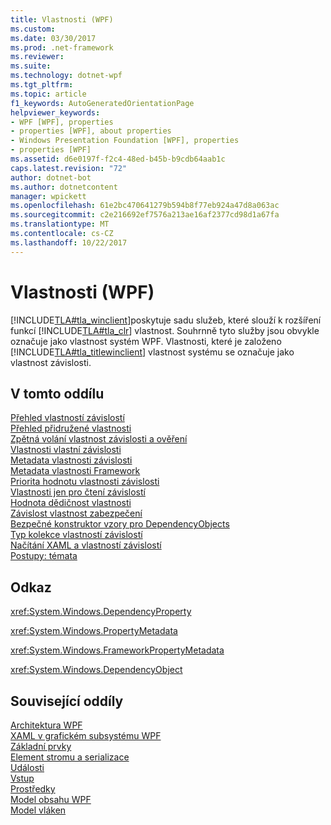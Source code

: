 ```yaml
---
title: Vlastnosti (WPF)
ms.custom: 
ms.date: 03/30/2017
ms.prod: .net-framework
ms.reviewer: 
ms.suite: 
ms.technology: dotnet-wpf
ms.tgt_pltfrm: 
ms.topic: article
f1_keywords: AutoGeneratedOrientationPage
helpviewer_keywords:
- WPF [WPF], properties
- properties [WPF], about properties
- Windows Presentation Foundation [WPF], properties
- properties [WPF]
ms.assetid: d6e0197f-f2c4-48ed-b45b-b9cdb64aab1c
caps.latest.revision: "72"
author: dotnet-bot
ms.author: dotnetcontent
manager: wpickett
ms.openlocfilehash: 61e2bc470641279b594b8f77eb924a47d8a063ac
ms.sourcegitcommit: c2e216692ef7576a213ae16af2377cd98d1a67fa
ms.translationtype: MT
ms.contentlocale: cs-CZ
ms.lasthandoff: 10/22/2017
---
```

# <a name="properties-wpf"></a>Vlastnosti (WPF)
[!INCLUDE[TLA#tla_winclient](../../../../includes/tlasharptla-winclient-md.md)]poskytuje sadu služeb, které slouží k rozšíření funkcí [!INCLUDE[TLA#tla_clr](../../../../includes/tlasharptla-clr-md.md)] vlastnost. Souhrnně tyto služby jsou obvykle označuje jako vlastnost systém WPF. Vlastnosti, které je založeno [!INCLUDE[TLA#tla_titlewinclient](../../../../includes/tlasharptla-titlewinclient-md.md)] vlastnost systému se označuje jako vlastnost závislosti.  
  
## <a name="in-this-section"></a>V tomto oddílu  
 [Přehled vlastností závislostí](../../../../docs/framework/wpf/advanced/dependency-properties-overview.md)  
 [Přehled přidružené vlastnosti](../../../../docs/framework/wpf/advanced/attached-properties-overview.md)  
 [Zpětná volání vlastnost závislosti a ověření](../../../../docs/framework/wpf/advanced/dependency-property-callbacks-and-validation.md)  
 [Vlastnosti vlastní závislosti](../../../../docs/framework/wpf/advanced/custom-dependency-properties.md)  
 [Metadata vlastnosti závislosti](../../../../docs/framework/wpf/advanced/dependency-property-metadata.md)  
 [Metadata vlastnosti Framework](../../../../docs/framework/wpf/advanced/framework-property-metadata.md)  
 [Priorita hodnotu vlastnosti závislosti](../../../../docs/framework/wpf/advanced/dependency-property-value-precedence.md)  
 [Vlastnosti jen pro čtení závislostí](../../../../docs/framework/wpf/advanced/read-only-dependency-properties.md)  
 [Hodnota dědičnost vlastnosti](../../../../docs/framework/wpf/advanced/property-value-inheritance.md)  
 [Závislost vlastnost zabezpečení](../../../../docs/framework/wpf/advanced/dependency-property-security.md)  
 [Bezpečné konstruktor vzory pro DependencyObjects](../../../../docs/framework/wpf/advanced/safe-constructor-patterns-for-dependencyobjects.md)  
 [Typ kolekce vlastností závislostí](../../../../docs/framework/wpf/advanced/collection-type-dependency-properties.md)  
 [Načítání XAML a vlastností závislostí](../../../../docs/framework/wpf/advanced/xaml-loading-and-dependency-properties.md)  
 [Postupy: témata](../../../../docs/framework/wpf/advanced/properties-how-to-topics.md)  
  
## <a name="reference"></a>Odkaz  
 <xref:System.Windows.DependencyProperty>  
  
 <xref:System.Windows.PropertyMetadata>  
  
 <xref:System.Windows.FrameworkPropertyMetadata>  
  
 <xref:System.Windows.DependencyObject>  
  
## <a name="related-sections"></a>Související oddíly  
 [Architektura WPF](../../../../docs/framework/wpf/advanced/wpf-architecture.md)  
  [XAML v grafickém subsystému WPF](../../../../docs/framework/wpf/advanced/xaml-in-wpf.md)  
  [Základní prvky](../../../../docs/framework/wpf/advanced/base-elements.md)  
  [Element stromu a serializace](../../../../docs/framework/wpf/advanced/element-tree-and-serialization.md)  
  [Události](../../../../docs/framework/wpf/advanced/events-wpf.md)  
  [Vstup](../../../../docs/framework/wpf/advanced/input-wpf.md)  
  [Prostředky](../../../../docs/framework/wpf/advanced/resources-wpf.md)  
  [Model obsahu WPF](../../../../docs/framework/wpf/controls/wpf-content-model.md)  
  [Model vláken](../../../../docs/framework/wpf/advanced/threading-model.md)
